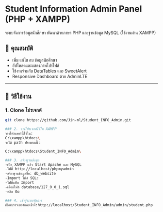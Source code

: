 # Student Information Admin Panel (PHP + XAMPP)

ระบบจัดการข้อมูลนักศึกษา พัฒนาด้วยภาษา PHP และฐานข้อมูล MySQL (ใช้งานผ่าน XAMPP)

## 🔧 คุณสมบัติ

- เพิ่ม แก้ไข ลบ ข้อมูลนักศึกษา
- อัปโหลดและแสดงภาพโปรไฟล์
- ใช้งานร่วมกับ DataTables และ SweetAlert
- Responsive Dashboard ด้วย AdminLTE

---

## 🚀 วิธีใช้งาน

### 1. Clone โปรเจกต์
```bash
git clone https://github.com/Jin-nl/Student_INFO_Admin.git

### 2. วางโปรเจกต์ไว้ใน XAMPP
วางโฟลเดอร์นี้ไว้ใน:
C:\xampp\htdocs\
จะได้ path ประมาณนี้:

C:\xampp\htdocs\Student_INFO_Admin\

### 3. สร้างฐานข้อมูล
-เปิด XAMPP แล้ว Start Apache และ MySQL
-ไปที่ http://localhost/phpmyadmin
-สร้างฐานข้อมูลชื่อ: db_website
-Import ไฟล์ SQL:
-ไปที่แท็บ Import
-เลือกไฟล์ database/127_0_0_1.sql
-คลิก Go

### 4. เข้าสู่ระบบจัดการ
เปิดเบราว์เซอร์และเข้าที่:http://localhost/Student_INFO_Admin/admin/student.php